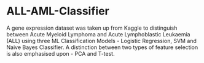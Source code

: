 # ALL-AML-Classifier
A gene expression dataset was taken up from Kaggle to distinguish between Acute Myeloid Lymphoma and Acute Lymphoblastic Leukaemia (ALL) using three ML Classification Models - Logistic Regression, SVM and Naive Bayes Classifier. A distinction between two types of feature selection is also emphasised upon - PCA and T-test.
